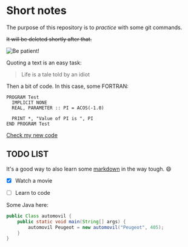 Short notes
===========

The purpose of this repository is to *practice* with some git commands. 

~~It will be deleted shortly after that.~~

![Be patient!](http://bucket3.clanacion.com.ar/anexos/fotos/72/1952272w88.jpg "Test")


Quoting a text is an easy task:

> Life is a tale
> told by an idiot

Then a bit of code. In this case, some FORTRAN:

```FORTRAN
PROGRAM Test
  IMPLICIT NONE
  REAL, PARAMETER :: PI = ACOS(-1.0)

  PRINT *, "Value of PI is ", PI
END PROGRAM Test
```

[Check my new code](./new.c)

TODO LIST
---

It's a good way to also learn some [markdown][] in the way tough. :smile:

- [x] Watch a movie
- [ ] Learn to code


[markdown]: http://markdown.com "Don't clic here"

Some Java here:

```java
public Class automovil {
	public static void main(String[] args) {
		automovil Peugeot = new automovil("Peugeot", 405);
	}
}
```
